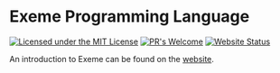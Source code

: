 # Exeme Programming Language

[![Licensed under the MIT License](https://img.shields.io/badge/License-MIT-blue.svg)](https://github.com/exeme-project/exeme-lang/blob/master/LICENSE)
[![PR's Welcome](https://img.shields.io/badge/PRs%20-welcome-brightgreen.svg)](https://github.com/exeme-project/exeme-lang/pulls)
[![Website Status](https://img.shields.io/website?down_message=offline&up_message=online&url=https%3A%2F%2Fexeme-project.github.io%2Fexeme-lang)](https://exeme-project.github.io/exeme-lang)

An introduction to Exeme can be found on the [website](https://exeme-project.github.io/exeme-lang/).